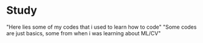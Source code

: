 # Study
"Here lies some of my codes that i used to learn how to code" 
"Some codes are just basics, some from when i was learning about ML/CV"
